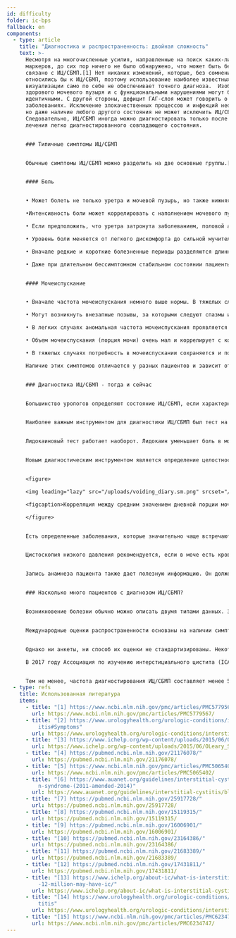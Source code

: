 ```yaml
---
id: difficulty
folder: ic-bps
fallback: en
components:
  - type: article
    title: "Диагностика и распространенность: двойная сложность"
    text: >-
      Несмотря на многочисленные усилия, направленные на поиск каких-либо
      маркеров, до сих пор ничего не было обнаружено, что может быть бесспорно
      связано с ИЦ/СБМП.[1] Нет никаких изменений, которые, без сомнения,
      относились бы к ИЦ/СБМП, поэтому использование наиболее известных методов
      визуализации само по себе не обеспечивает точного диагноза.  Изображение
      здорового мочевого пузыря и с функциональными нарушениями могут быть
      идентичными. С другой стороны, дефицит ГАГ-слоя может говорить о других
      заболеваниях. Исключение злокачественных процессов и инфекций необходимо,
      но даже наличие любого другого состояния не может исключить ИЦ/СБМП.
      Следовательно, ИЦ/СБМП иногда можно диагностировать только после успешного
      лечения легко диагностированного совпадающего состояния.


      ### Типичные симптомы ИЦ/СБМП


      Обычные симптомы ИЦ/СБМП можно разделить на две основные группы.[2]


      #### Боль


      • Может болеть не только уретра и мочевой пузырь, но также нижняя часть живота, область таза или промежности (более того, у женщин влагалище, у мужчин - мошонка и половой член)\

      •Интенсивность боли может коррелировать с наполнением мочевого пузыря, в то время как мочеиспускание может временно уменьшить боль.\

      • Если предположить, что уретра затронута заболеванием, половой акт может быть болезненным\

      • Уровень боли меняется от легкого дискомфорта до сильной мучительной боли\

      • Вначале редкие и короткие болезненные периоды разделяются длинными бессимптомными интервалами. По мере прогрессирования ИЦ/СБМП боль становится постоянной и может возникать без какой-либо связи с мочеиспусканием\

      • Даже при длительном бессимптомном стабильном состоянии пациенты могут время от времени испытывать обострения. 


      #### Мочеиспускание


      • Вначале частота мочеиспускания немного выше нормы. В тяжелых случаях возможно также мочеиспускание 60–80 раз на день\

      • Могут возникнуть внезапные позывы, за которыми следуют спазмы и боль\

      • В легких случаях аномальная частота мочеиспускания проявляется только в дневное время. По мере прогрессирования болезни, потребность в мочеиспускании может возникать несколько раз за ночь (ноктурия)\

      • Объем мочеиспускания (порция мочи) очень мал и коррелирует с количеством выпитой жидкости\

      • В тяжелых случаях потребность в мочеиспускании сохраняется и после мочеиспускания.\

      Наличие этих симптомов отличается у разных пациентов и зависит от нескольких факторов. А именно, потребление определенных продуктов и напитков, количество физического и/или психологического стресса, расстройства пищеварения, мочевых инфекций (ИМП) и (у женщин) от их менструального цикла (симптомы обычно ухудшаются после овуляции).


      ### Диагностика ИЦ/СБМП - тогда и сейчас


      Большинство урологов определяют состояние ИЦ/СБМП, если характерные симптомы сохраняются в течение определенного периода (1,5–6 месяцев), учитывая, что можно исключить любое заболевание с аналогичными симптомами. Заполнение анкет позволяет выявить наличие симптомов; Шкала симптомов О’Лири-Сента - одна из наиболее часто используемых.[3] Однако, поскольку никакие лабораторные тесты или какое-либо другое обследование не могут однозначно подтвердить ИЦ/СБМП, состояние никогда не может быть диагностировано со 100% уверенностью. К счастью, существует не только несколько дополнительных обследований, которые можно использовать для уточнения диагноза, но и медицинская практика в этой области за последние годы значительно улучшилась.


      Наиболее важным инструментом для диагностики ИЦ/СБМП был тест на чувствительность к калию (он же тест Парсонса или PST). Тест подтверждает недостаточность ГАГ-слоя из-за боли, вызванной введением хлорида калия в мочевой пузырь.[4] (При здоровом ГАГ-слое значительной боли не наблюдается). Однако этот инструмент был не только излишне агрессивным, но и неприятным, учитывая, что пациенты испытывали сильную боль из-за самого раствора. Тест Парсонса также не давал информации для количественного анализа. В более поздней версии этого теста на чувствительность (модифицированный тест Парсонса) мочевой пузырь заполнялся разбавленным раствором хлорида калия для определения его максимальной емкости, а затем тот же процесс повторялся с физиологическим солевым раствором. Сравнение двух значений говорит о чувствительности стенки мочевого пузыря к концентрации мочи. Хотя модифицированный тест Парсонса можно было использовать и для количественных измерений, он был столь же инвазивным, требовал много времени, а его точность была не выше, чем у оригинальной версии. Из-за этих проблем ни один из тестов не рекомендуется в последнем руководстве по лечению интерстициального цистита.[5],[6]


      Лидокаиновый тест работает наоборот. Лидокаин уменьшает боль в мочевом пузыре -  поэтому, учитывая, что источником боли является сам мочевой пузырь, введенный лидокаин уменьшает симптомы ИЦ/СБМП.[7] Этот инструмент определенно более удобен, чем тест на чувствительность к калию, но он столь же инвазивен и не позволяет проводить количественный анализ.


      Новым диагностическим инструментом является определение целостности ГАГ-слоя, в котором используется двухдневный дневник мочеиспускания, он неинвазивен и безболезнен. Этот тест основан на том факте, что для наблюдения корреляции между концентрацией мочи и емкостью мочевого пузыря ничего не нужно вводить; раствор растворенных солей уже присутствует - в виде самой мочи. Концентрация веществ в моче, в том числе солей, зависит от количества выпитой жидкости. Объем каждого мочеиспускания можно измерить в течение дня, когда пациент потребляет наименьшее количество жидкости, затем то же самое можно сделать на второй день, когда пациент потребляет столько жидкости, сколько может. В случае здоровой стенки мочевого пузыря нет корреляции между средними объемами мочеиспускания и потреблением жидкости. На ранней стадии ИЦ/СБМП более высокое потребление жидкости приводит к увеличению количества порций мочи на 30–50%. По мере прогрессирования заболевания разница увеличивается до 50–100%; в тяжелых случаях может составлять 300–500%. Следовательно, двухдневный дневник мочеиспускания не только указывает на поврежденную стенку мочевого пузыря, но также описывает количество повреждений в числовом выражении. Таким образом, тест целостности на ГАГ-слоя также позволяет проводить количественный анализ.


      <figure>

      <img loading="lazy" src="/uploads/voiding_diary.sm.png" srcset="/uploads/voiding_diary.png 2x, /uploads/voiding_diary.sm.png 1x" alt="voiding diary"/>

      <figcaption>Корреляция между средним значением дневной порции мочи и общим количеством дневной мочи для здоровых людей и пациентов с ИЦ/СБМП (см. Рисунок).</figcaption>

      </figure>


      Есть определенные заболевания, которые значительно чаще встречаются вместе с ИЦ/СБМП; их присутствие может подтвердить диагноз. В эту группу входят аллергические симптомы, мигрень, синдром раздраженного кишечника, эндометриоз, вульводиния, синдром хронической усталости, синдром Шегрена, паническое расстройство и многие другие состояния.[8]


      Цистоскопия низкого давления рекомендуется, если в моче есть кровь, или цитология мочи указывает на вероятность злокачественного процесса (или имеется однозначно положительный результат), или если состояние пациента ухудшается, несмотря на комбинированную терапию, которую они получают, для исследования наличие рака мочевого пузыря или другого заболевания с похожими симптомами. Биопсия слизистой оболочки мочевого пузыря проводится только в том случае, если на цистоскопическом изображении обнаруживаются области, которые могут указывать на злокачественные новообразования. Если цистоскопия не вызывает подозрений на злокачественное новообразование, следует провести цитологическое исследование мочи, которое является наиболее чувствительным неинвазивным методом.


      Запись анамнеза пациента также дает полезную информацию. Он должен включать не только текущие симптомы, но также историю более ранних инфекций, других заболеваний, которыми они страдают (в основном, с упором на аутоиммунные заболевания и расстройства пищеварения), лекарства и/или антибиотики, которые принимаются или принимались ранее, диета пациентов и другие характеристики образа жизни, и взаимосвязь между симптомами и любой информацией, описанной выше.


      ### Насколько много пациентов с диагнозом ИЦ/СБМП?


      Возникновение болезни обычно можно описать двумя типами данных. Заболеваемость - это новые случаи, зарегистрированные в течение определенного периода (обычно года). С другой стороны, показатель распространенности заболевания, означает общее количество людей, пораженных болезнью в определенный момент. В случае ИЦ/СБМП, которое видимо пожизненное состояние, актуальны последние данные.


      Международные оценки распространенности основаны на наличии симптомов, заполнении анкет и данных о пациентах, у которых был диагностирован ИЦ/СБМП. Количество людей, страдающих  ИЦ/СБМП обычно исчисляют 100 000 человек. 


      Однако ни анкеты, ни способ их оценки не стандартизированы. Некоторые исследования, в которых использовались только данные, полученные от врачей и посвященные диагностированным случаям ИЦ/СБМП, пришли к выводу о распространенности 45–197/100 000.[9] С другой стороны, обследование, в ходе которого с семьями связывались по телефону, подсчитало примерно 1 900–4 200/100 000 мужчин и 2 750–6350/100 000 женщин, пострадавших от ИЦ/СБМП. Согласно другому исследованию, основанному на самоотчетах по электронной почте, ИЦ/СБМП страдают 258–13,114/100 000 человек, в зависимости от способа расчетов.[12]

      В 2017 году Ассоциация по изучению интерстициального цистита (ICA) сообщила, что только в США 3–8 миллионов женщин и 1–4 миллиона мужчин страдают от ИЦ/СБМП.[13] В последние годы эта оценка, похоже, была принята многими соответствующими газетами и организациями.[14],[15] Учитывая среднее значение, распространенность 2,400/ 100,000 позволяет нам сделать вывод о том, что это обоснованный расчет. 


      Тем не менее, частота диагностирования ИЦ/СБМП составляет менее 5–10% даже в странах с наиболее развитой системой здравоохранения. Нет другого заболевания такого серьезного характера, которое имеет более низкую диагностический уровень.
  - type: refs
    title: Использованная литература
    items:
      - title: "[1] https://www.ncbi.nlm.nih.gov/pmc/articles/PMC5779567/"
        url: https://www.ncbi.nlm.nih.gov/pmc/articles/PMC5779567/
      - title: "[2] https://www.urologyhealth.org/urologic-conditions/interstitial-cyst\
          itis#Symptoms"
        url: https://www.urologyhealth.org/urologic-conditions/interstitial-cystitis#Symptoms
      - title: "[3] https://www.ichelp.org/wp-content/uploads/2015/06/OLeary_Sant.pdf"
        url: https://www.ichelp.org/wp-content/uploads/2015/06/OLeary_Sant.pdf
      - title: "[4] https://pubmed.ncbi.nlm.nih.gov/21176078/"
        url: https://pubmed.ncbi.nlm.nih.gov/21176078/
      - title: "[5] https://www.ncbi.nlm.nih.gov/pmc/articles/PMC5065402/"
        url: https://www.ncbi.nlm.nih.gov/pmc/articles/PMC5065402/
      - title: "[6] https://www.auanet.org/guidelines/interstitial-cystitis/bladder-pai\
          n-syndrome-(2011-amended-2014)"
        url: https://www.auanet.org/guidelines/interstitial-cystitis/bladder-pain-syndrome-(2011-amended-2014)
      - title: "[7] https://pubmed.ncbi.nlm.nih.gov/25917728/"
        url: https://pubmed.ncbi.nlm.nih.gov/25917728/
      - title: "[8] https://pubmed.ncbi.nlm.nih.gov/15119315/"
        url: https://pubmed.ncbi.nlm.nih.gov/15119315/
      - title: "[9] https://pubmed.ncbi.nlm.nih.gov/16006901/"
        url: https://pubmed.ncbi.nlm.nih.gov/16006901/
      - title: "[10] https://pubmed.ncbi.nlm.nih.gov/23164386/"
        url: https://pubmed.ncbi.nlm.nih.gov/23164386/
      - title: "[11] https://pubmed.ncbi.nlm.nih.gov/21683389/"
        url: https://pubmed.ncbi.nlm.nih.gov/21683389/
      - title: "[12] https://pubmed.ncbi.nlm.nih.gov/17431811/"
        url: https://pubmed.ncbi.nlm.nih.gov/17431811/
      - title: "[13] https://www.ichelp.org/about-ic/what-is-interstitial-cystitis/4-to\
          -12-million-may-have-ic/"
        url: https://www.ichelp.org/about-ic/what-is-interstitial-cystitis/4-to-12-million-may-have-ic/
      - title: "[14] https://www.urologyhealth.org/urologic-conditions/interstitial-cys\
          titis"
        url: https://www.urologyhealth.org/urologic-conditions/interstitial-cystitis
      - title: "[15] https://www.ncbi.nlm.nih.gov/pmc/articles/PMC6234747/"
        url: https://www.ncbi.nlm.nih.gov/pmc/articles/PMC6234747/
---
```

